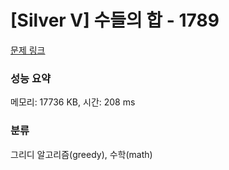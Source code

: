 # [Silver V] 수들의 합 - 1789 

[문제 링크](https://www.acmicpc.net/problem/1789) 

### 성능 요약

메모리: 17736 KB, 시간: 208 ms

### 분류

그리디 알고리즘(greedy), 수학(math)

